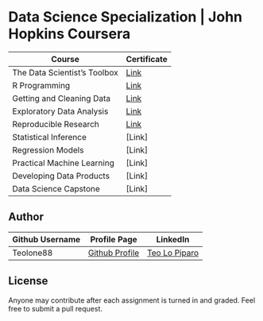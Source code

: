 # Data Science Specialization | John Hopkins Coursera

Course | Certificate
--- | --- 
The Data Scientist’s Toolbox | [Link](https://www.coursera.org/account/accomplishments/verify/B5CDAAH836UW)
R Programming | [Link](https://www.coursera.org/account/accomplishments/verify/WJH5PTDX7VJA)
Getting and Cleaning Data | [Link](https://www.coursera.org/account/accomplishments/verify/JZ7AZ2T327R8) 
Exploratory Data Analysis | [Link](https://www.coursera.org/account/accomplishments/certificate/DVSKLK3CD2X4)
Reproducible Research | [Link](https://www.coursera.org/account/accomplishments/certificate/ZDBNWWHTPA32)
Statistical Inference | [Link]
Regression Models | [Link]
Practical Machine Learning | [Link]
Developing Data Products | [Link]
Data Science Capstone | [Link]


## Author
Github Username | Profile Page | LinkedIn
--- | --- | ---
Teolone88 | [Github Profile](https://github.com/Teolone88) | [Teo Lo Piparo](https://www.linkedin.com/in/teo-lo-piparo-72440b55/)

## License
Anyone may contribute after each assignment is turned in and graded. Feel free to submit a pull request. 

